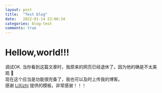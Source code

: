 ```yaml
---
layout: post
title:  "Test blog"
date:   2022-01-14 23:06:34
categories: blog-test
comments: true
---
```

# Hellow,world!!!
调试OK.
当你看到这篇文章时，我原来的网页已经退休了。因为他的确是不太美观 🥲  
现在这个应当是功能很完备了，我也可以及时上传我的博客。  
感谢 [LiXizhi](http://lixizhi.github.io) 提供的模板，非常感谢！！！
